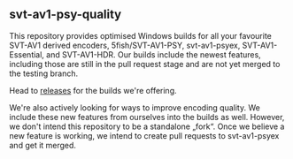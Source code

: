## svt-av1-psy-quality

This repository provides optimised Windows builds for all your favourite SVT-AV1 derived encoders, 5fish/SVT-AV1-PSY, svt-av1-psyex, SVT-AV1-Essential, and SVT-AV1-HDR. Our builds include the newest features, including those are still in the pull request stage and are not yet merged to the testing branch.  

Head to [releases](../../releases) for the builds we're offering.  

We're also actively looking for ways to improve encoding quality. We include these new features from ourselves into the builds as well. However, we don't intend this repository to be a standalone „fork“. Once we believe a new feature is working, we intend to create pull requests to svt-av1-psyex and get it merged.  



